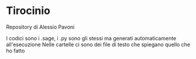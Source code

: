 # Tirocinio
Repository di Alessio Pavoni

I codici sono i .sage, i .py sono gli stessi ma generati automaticamente all'esecuzione
Nelle cartelle ci sono dei file di testo che spiegano quello che ho fatto
